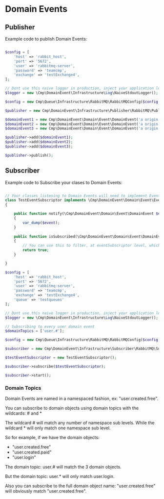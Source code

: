 # Domain Events

## Publisher

Example code to publish Domain Events:

````php

$config = [
    'host' => 'rabbit_host',
    'port' => '5672',
    'user' => 'rabbitmq-server',
    'password' => 'teamcmp',
    'exchange' => 'testExchange4',
];

// Dont use this naive logger in production, inject your application logger ;)
$logger = new \Cmp\DomainEvent\Infrastructure\Log\NaiveStdoutLogger();

$config = new Cmp\Queue\Infrastructure\RabbitMQ\RabbitMQConfig($config['host'], $config['port'], $config['user'], $config['password'], $config['exchange']);

$publisher = new Cmp\DomainEvent\Infrastructure\Publisher\RabbitMQ\Publisher($config, $logger);

$domainEvent1 = new Cmp\DomainEvent\Domain\Event\DomainEvent('a origin', 'user.created.female', '1468936678.651', ['extraData1' => 'extraValue1', 'extraData2' => 'extraValue2']);
$domainEvent2 = new Cmp\DomainEvent\Domain\Event\DomainEvent('a origin', 'user.created.male', '468936678.6515', ['extraData1' => 'extraValue1', 'extraData2' => 'extraValue2']);
$domainEvent3 = new Cmp\DomainEvent\Domain\Event\DomainEvent('a origin', 'mail.sent', '1468936678.6515', ['extraData1' => 'extraValue1', 'extraData2' => 'extraValue2']);

$publisher->add($domainEvent1);
$publisher->add($domainEvent2);
$publisher->add($domainEvent3);

$publisher->publish();

````

## Subscriber

Example code to Subscribe your clases to Domain Events:

````php

// Your classes listening to Domain Events will need to implement EventSubscriptor
class TestEventSubscriptor implements \Cmp\DomainEvent\Domain\Event\EventSubscriptor
{

    public function notify(\Cmp\DomainEvent\Domain\Event\DomainEvent $event)
    {
        var_dump($event);
    }
    
    public function isSubscribed(\Cmp\DomainEvent\Domain\Event\DomainEvent $event)
    {
        // You can use this to filter, at eventSubscriptor level, which DomainEvents will receive
        return true;
    }

}

$config = [
    'host' => 'rabbit_host',
    'port' => '5672',
    'user' => 'rabbitmq-server',
    'password' => 'teamcmp',
    'exchange' => 'testExchange4',
    'queue' => 'testqueues'
];

// Dont use this naive logger in production, inject your application logger ;)
$logger = new \Cmp\DomainEvent\Infrastructure\Log\NaiveStdoutLogger();

// Subscribing to every user domain event
$domainTopics = ['user.#'];

$config = new Cmp\Queue\Infrastructure\RabbitMQ\RabbitMQConfig($config['host'], $config['port'], $config['user'], $config['password'], $config['exchange'], $config['queue']);

$subscriber = new Cmp\DomainEvent\Infrastructure\Subscriber\RabbitMQ\Subscriber($config, $domainTopics, $logger);

$testEventSubscriptor = new TestEventSubscriptor();

$subscriber->subscribe($testEventSubscriptor);

$subscriber->start();

````

### Domain Topics

Domain Events are named in a namespaced fashion, ex: "user.created.free".

You can subscribe to domain objects using domain topics with the wildcards: # and *

The wildcard # will match any number of namespace sub levels. While the wildcard * will only match one namespace sub level.

So for example, if we have the domain objects:

- "user.created.free"
- "user.created.paid"
- "user.login"

The domain topic: user.# will match the 3 domain objects.

But the domain topic: user.* will only match user.login.

Also you can subscribe to the full domain object name: "user.created.free" will obviously match "user.created.free".